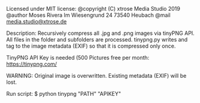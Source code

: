 Licensed under MIT license:
@copyright       (C) xtrose Media Studio 2019
@author          Moses Rivera
                 Im Wiesengrund 24
                 73540 Heubach
@mail            media.studio@xtrose.de

Description:
Recursively compress all .jpg and .png images via tinyPNG API.
All files in the folder and subfolders are processed.
tinypng.py writes and tag to the image metadata (EXIF) so that it is compressed only once.

TinyPNG API Key is needed (500 Pictures free per month:
https://tinypng.com/

WARNING:
Original image is overwritten. Existing metadata (EXIF) will be lost.

Run script:
$ python tinypng "PATH" "APIKEY"